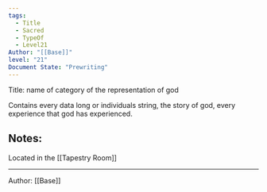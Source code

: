 ```yaml
---
tags:
  - Title
  - Sacred
  - TypeOf
  - Level21
Author: "[[Base]]"
level: "21"
Document State: "Prewriting"
---
```

Title: name of category of the representation of god

Contains every data long or individuals string, the story of god, every experience that god has experienced.
## Notes:
Located in the [[Tapestry Room]]
- - - 
Author: [[Base]]
